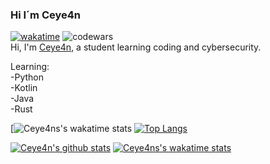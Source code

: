 ### Hi I´m Ceye4n
[![wakatime](https://wakatime.com/badge/user/0c99f2a9-fba4-47f8-a649-0cdfa7ea59ff.svg)](https://wakatime.com/@0c99f2a9-fba4-47f8-a649-0cdfa7ea59ff)
![codewars](https://www.codewars.com/users/Ceye4n/badges/micro)
<br />
Hi, I'm [Ceye4n](https://tryhackme.com/p/Ceye4n), a student learning coding and cybersecurity.

Learning:<br />
-Python<br />
-Kotlin<br />
-Java<br />
-Rust<br />

[![Ceye4ns's wakatime stats](https://wakatime.com/share/@Ceye4n/7dc5e675-9776-4e29-bd30-66f978e5d303.svg)
[![Top Langs](https://github-readme-stats.vercel.app/api/top-langs/?username=Ceye4n&layout=compact&count_private=true&theme=transparent&hide_border=true)](https://github.com/anuraghazra/github-readme-stats)

<!--![codewars](https://www.codewars.com/users/Ceye4n/badges/large)<br />-->
[![Ceye4n's github stats](https://github-readme-stats.vercel.app/api?username=Ceye4n&count_private=true&show_icons=true&theme=transparent&show_owner=true&hide_border=true)](https://github.com/Ceye4n)
[![Ceye4ns's wakatime stats](https://github-readme-stats.vercel.app/api/wakatime?username=Ceye4n&count_private=true&theme=transparent&hide_border=true)](https://github.com/anuraghazra/github-readme-stats)
